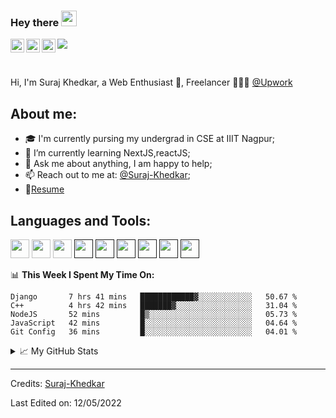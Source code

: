 ### Hey there <img src="https://media.giphy.com/media/hvRJCLFzcasrR4ia7z/giphy.gif" width="25px">

<a href="https://www.linkedin.com/in/suraj-khedkar-5a26021a4/">
  <img align="left" alt="Suraj's LinkedIN" width="22px" src="https://cdn.jsdelivr.net/gh/devicons/devicon/icons/linkedin/linkedin-original.svg" />
</a>
<a href="https://www.hackerrank.com/snk_khedkar">
  <img align="left" alt="Suraj's Hackerrank" width="22px"  src="https://img.icons8.com/external-tal-revivo-color-tal-revivo/96/000000/external-hackerrank-is-a-technology-company-that-focuses-on-competitive-programming-logo-color-tal-revivo.png" />
</a>
<a href="https://leetcode.com/K_suraj/">
  <img align="left" alt="Suraj's Leetcode" width="22px" src="https://raw.githubusercontent.com/rahuldkjain/github-profile-readme-generator/master/src/images/icons/Social/leet-code.svg" />
</a>

![](https://visitor-badge.glitch.me/badge?page_id=Suraj-Khedkar)

<br />

Hi, I'm Suraj Khedkar, a Web Enthusiast 🚀, Freelancer 👨🏽‍💻 [@Upwork](https://www.upwork.com/)

## About me:

- 🎓 I'm currently pursing my undergrad in CSE at IIIT Nagpur;
- 🌱 I’m currently learning NextJS,reactJS;
- 💬 Ask me about anything, I am happy to help;
- 📫 Reach out to me at: [@Suraj-Khedkar](https://www.linkedin.com/in/suraj-khedkar-5a26021a4/);
- 📝[Resume](https://drive.google.com/file/d/1tdOkR6zTYDdsXF9BpvO8apwGG815wEG5/view?usp=sharing)

## Languages and Tools:  

<a href="/" ><img height="30" src="https://cdn.jsdelivr.net/gh/devicons/devicon/icons/javascript/javascript-original.svg" /></a>
<a href="/" ><img height="30" src="https://cdn.jsdelivr.net/gh/devicons/devicon/icons/flask/flask-original.svg"></a>
<a href="/" ><img height="30" src="https://cdn.jsdelivr.net/gh/devicons/devicon/icons/nodejs/nodejs-original.svg"></a>
<a href="" ><img height="30" src="https://cdn.jsdelivr.net/gh/devicons/devicon/icons/cplusplus/cplusplus-original.svg"></a>
<a href="" ><img height="30" src="https://cdn.jsdelivr.net/gh/devicons/devicon/icons/python/python-original.svg"></a>
<a href="" ><img height="30" src="https://cdn.jsdelivr.net/gh/devicons/devicon/icons/django/django-plain.svg"></a>
<a href="" ><img height="30" src="https://cdn.jsdelivr.net/gh/devicons/devicon/icons/sqlite/sqlite-original.svg"></a>
<a href="" ><img height="30" src="https://cdn.jsdelivr.net/gh/devicons/devicon/icons/heroku/heroku-original.svg"></a>
<a href="" ><img height="30" src="https://cdn.jsdelivr.net/gh/devicons/devicon/icons/git/git-original.svg"></a>


📊 **This Week I Spent My Time On:**
<!--START_SECTION:waka-->
```text
Django       7 hrs 41 mins   ████████████▓░░░░░░░░░░░░   50.67 % 
C++          4 hrs 42 mins   ███████▓░░░░░░░░░░░░░░░░░   31.04 % 
NodeJS       52 mins         █▒░░░░░░░░░░░░░░░░░░░░░░░   05.73 % 
JavaScript   42 mins         █░░░░░░░░░░░░░░░░░░░░░░░░   04.64 % 
Git Config   36 mins         █░░░░░░░░░░░░░░░░░░░░░░░░   04.01 % 
```
<!--END_SECTION:waka-->

<details>
<summary>📈 My GitHub Stats</summary>

<p align="center"> <img src="https://github-readme-stats.vercel.app/api?username=suraj-khedkar&show_icons=true&theme=default" alt="suraj-khedkar" />
<p align="center"> <img src="https://github-readme-stats.vercel.app/api/top-langs?username=suraj-khedkar&count_private=true&theme=default&show_icons=true" alt="suraj-khedkar" />

</details>

-----
Credits: [Suraj-Khedkar](https://github.com/suraj-khedkar)

Last Edited on: 12/05/2022
